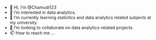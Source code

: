 - 👋 Hi, I’m @Chamudi123
- 👀 I’m interested in data analytics.
- 🌱 I’m currently learning statictics and data analytics related subjects at my university. 
- 💞️ I’m looking to collaborate on data analytics-related projects.
- 📫 How to reach me ...

<!---
Chamudi123/Chamudi123 is a ✨ special ✨ repository because its `README.md` (this file) appears on your GitHub profile.
You can click the Preview link to take a look at your changes.
--->
